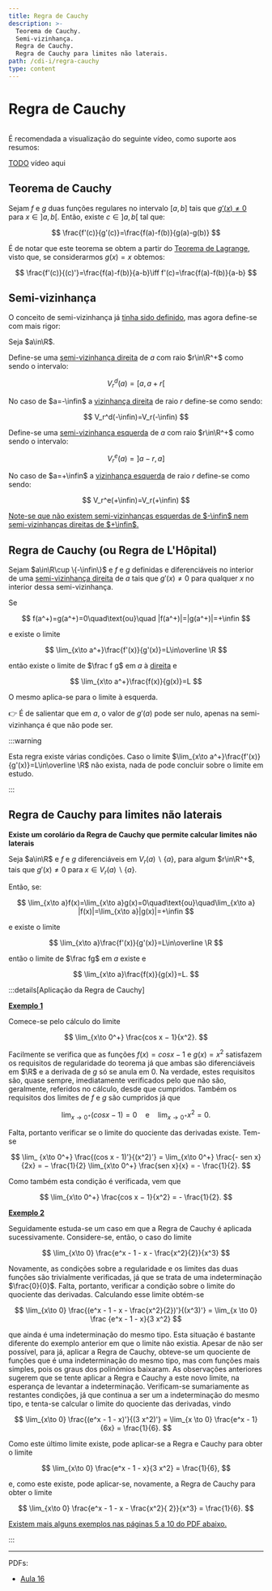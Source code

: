 ```yaml
---
title: Regra de Cauchy
description: >-
  Teorema de Cauchy.
  Semi-vizinhança.
  Regra de Cauchy.
  Regra de Cauchy para limites não laterais.
path: /cdi-i/regra-cauchy
type: content
---
```


# Regra de Cauchy

```toc

```

É recomendada a visualização do seguinte vídeo, como suporte aos resumos:

[TODO](color:orange) vídeo aqui

## Teorema de Cauchy

Sejam $f$ e $g$ duas funções regulares no intervalo $[a,b]$ tais que [$g'(x)\ne0$](color:red) para $x\in]a,b[$. Então, existe $c\in ]a,b[$ tal que:

$$
\frac{f'(c)}{g'(c)}=\frac{f(a)-f(b)}{g(a)-g(b)}
$$

É de notar que este teorema se obtem a partir do [Teorema de Lagrange](/cdi-i/diferenciabilidade#teorema-de-lagrange), visto que, se considerarmos $g(x)=x$ obtemos:

$$
\frac{f'(c)}{(c)'}=\frac{f(a)-f(b)}{a-b}\iff f'(c)=\frac{f(a)-f(b)}{a-b}
$$

## Semi-vizinhança

O conceito de semi-vizinhança já [tinha sido definido](/cdi-i/diferenciabilidade#semi-vizinhança), mas agora define-se com mais rigor:

Seja $a\in\R$.

Define-se uma [semi-vizinhança direita](color:orange) de $a$ com raio $r\in\R^+$ como sendo o intervalo:

$$
V_r^d(a)=[a,a+r[
$$

No caso de $a=-\infin$ a [vizinhança direita](color:orange) de raio $r$ define-se como sendo:

$$
V_r^d(-\infin)=V_r(-\infin)
$$

Define-se uma [semi-vizinhança esquerda](color:orange) de $a$ com raio $r\in\R^+$ como sendo o intervalo:

$$
V_r^e(a)=]a-r,a]
$$

No caso de $a=+\infin$ a [vizinhança esquerda](color:orange) de raio $r$ define-se como sendo:

$$
V_r^e(+\infin)=V_r(+\infin)
$$

[Note-se que não existem semi-vizinhanças esquerdas de $-\infin$ nem semi-vizinhanças direitas de $+\infin$.](color:orange)

## Regra de Cauchy (ou Regra de L'Hôpital)

Sejam $a\in\R\cup \{-\infin\}$ e $f$ e $g$ definidas e diferenciáveis no interior de uma [semi-vizinhança direita](color:orange) de $a$ tais que $g'(x)\ne 0$ para qualquer $x$ no interior dessa semi-vizinhança.

Se

$$
f(a^+)=g(a^+)=0\quad\text{ou}\quad |f(a^+)|=|g(a^+)|=+\infin
$$

e existe o limite

$$
\lim_{x\to a^+}\frac{f'(x)}{g'(x)}=L\in\overline \R
$$

então existe o limite de $\frac f g$ em $a$ à [direita](color:orange) e

$$
\lim_{x\to a^+}\frac{f(x)}{g(x)}=L
$$

O mesmo aplica-se para o limite à esquerda.

👉 É de salientar que em $a$, o valor de $g'(a)$ pode ser nulo, apenas na semi-vizinhança é que não pode ser.

:::warning

Esta regra existe várias condições. Caso o limite $\lim_{x\to a^+}\frac{f'(x)}{g'(x)}=L\in\overline \R$ não exista, nada de pode concluir sobre o limite em estudo.

:::

## Regra de Cauchy para limites não laterais

**Existe um corolário da Regra de Cauchy que permite calcular limites não laterais**

Seja $a\in\R$ e $f$ e $g$ diferenciáveis em $V_r(a)\backslash \{a\}$, para algum $r\in\R^+$, tais que $g'(x)\ne 0$ para $x\in V_r(a)\backslash\{a\}$.

Então, se:

$$
\lim_{x\to a}f(x)=\lim_{x\to a}g(x)=0\quad\text{ou}\quad\lim_{x\to a} |f(x)|=\lim_{x\to a}|g(x)|=+\infin
$$

e existe o limite

$$
\lim_{x\to a}\frac{f'(x)}{g'(x)}=L\in\overline \R
$$

então o limite de $\frac fg$ em $a$ existe e

$$
\lim_{x\to a}\frac{f(x)}{g(x)}=L.
$$

:::details[Aplicação da Regra de Cauchy]

[**Exemplo 1**](color:orange)

Comece-se pelo cálculo do limite

$$
\lim_{x\to 0^+} \frac{cos x − 1}{x^2}.
$$

Facilmente se verifica que as funções $f(x) = cos x − 1 \text{ e } g(x) = x^2$ satisfazem os requisitos de regularidade do teorema já que ambas são diferenciáveis em $\R$ e a derivada de $g$ só se anula em 0.
Na verdade, estes requisitos são, quase sempre, imediatamente verificados pelo que não são, geralmente, referidos no cálculo, desde que cumpridos.
Também os requisitos dos limites de $f$ e $g$ são cumpridos já que

$$
\lim_{x\to 0^+} (cos x − 1) = 0 \quad \text{e}\quad \lim_{x\to 0^+} x^2 = 0.
$$

Falta, portanto verificar se o limite do quociente das derivadas existe. Tem-se

$$
\lim_ {x\to 0^+} \frac{(cos x - 1)'}{(x^2)'} = \lim_{x\to 0^+} \frac{- sen x}{2x} = − \frac{1}{2} \lim_{x\to 0^+} \frac{sen x}{x} = - \frac{1}{2}.
$$

Como também esta condição é verificada, vem que

$$
\lim_{x\to 0^+} \frac{cos x − 1}{x^2} = - \frac{1}{2}.
$$

[**Exemplo 2**](color:orange)

Seguidamente estuda-se um caso em que a Regra de Cauchy é aplicada sucessivamente. Considere-se, então, o caso do limite

$$
\lim_{x\to 0} \frac{e^x - 1 - x - \frac{x^2}{2}}{x^3}
$$

Novamente, as condições sobre a regularidade e os limites das duas funções são trivialmente verificadas, já que se trata de uma indeterminação $\frac{0}{0}$. Falta, portanto, verificar a condição sobre o limite do quociente das derivadas. Calculando esse limite obtém-se

$$
\lim_{x\to 0} \frac{(e^x - 1 - x - \frac{x^2}{2})'}{(x^3)'} = \lim_{x \to 0} \frac {e^x - 1 - x}{3 x^2}
$$

que ainda é uma indeterminação do mesmo tipo. Esta situação é bastante diferente do exemplo anterior em que o limite não existia. Apesar de não ser possível, para já, aplicar a Regra de Cauchy, obteve-se um quociente de funções que é uma indeterminação do mesmo tipo, mas com funções mais simples, pois os graus dos polinómios baixaram. As observações anteriores sugerem que se tente aplicar a Regra e Cauchy a este novo limite, na esperança de levantar a indeterminação. Verificam-se sumariamente as restantes condições, já que continua a ser um a indeterminação do mesmo tipo, e tenta-se calcular o limite do quociente das derivadas, vindo

$$
\lim_{x\to 0} \frac{(e^x - 1 - x)'}{(3 x^2)'} = \lim_{x \to 0} \frac{e^x - 1}{6x} = \frac{1}{6}.
$$

Como este último limite existe, pode aplicar-se a Regra e Cauchy para obter o limite

$$
\lim_{x\to 0} \frac{e^x - 1 - x}{3 x^2} = \frac{1}{6},
$$

e, como este existe, pode aplicar-se, novamente, a Regra de Cauchy para obter o limite

$$
\lim_{x\to 0} \frac{e^x - 1 - x - \frac{x^2}{ 2}}{x^3} = \frac{1}{6}.
$$

[Existem mais alguns exemplos nas páginas 5 a 10 do PDF abaixo.](color:red)

:::

---

PDFs:

- [Aula 16](https://drive.google.com/file/d/1UqqOcCUyPbVq081faqbpWMOo8ExIBiIQ/view?usp=sharing)
